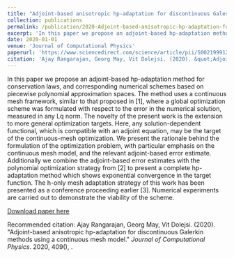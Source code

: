 ```yaml
---
title: "Adjoint-based anisotropic hp-adaptation for discontinuous Galerkin methods using a continuous mesh model"
collection: publications
permalink: /publication/2020-Adjoint-based-anisotropic-hp-adaptation-for-discontinuous-Galerkin-methods-using-a-continuous-mesh-model
excerpt: 'In this paper we propose an adjoint-based hp-adaptation method for conservation laws, and corresponding numerical schemes based on piecewise polynomial approximation spaces. The method uses a continuous mesh framework, similar to that proposed in [1], where a global optimization scheme was formulated with respect to the error in the numerical solution, measured in any Lq norm. The novelty of the present work is the extension to more general optimization targets. Here, any solution-dependent functional, which is compatible with an adjoint equation, may be the target of the continuous-mesh optimization. We present the rationale behind the formulation of the optimization problem, with particular emphasis on the continuous mesh model, and the relevant adjoint-based error estimate. Additionally we combine the adjoint-based error estimates with the polynomial optimization strategy from [2] to present a complete hp-adaptation method which shows exponential convergence in the target function. The h-only mesh adaptation strategy of this work has been presented as a conference proceeding earlier [3]. Numerical experiments are carried out to demonstrate the viability of the scheme.'
date: 2020-01-01
venue: 'Journal of Computational Physics'
paperurl: 'https://www.sciencedirect.com/science/article/pii/S0021999120300954'
citation: 'Ajay Rangarajan, Georg May, Vit Dolejsi. (2020). &quot;Adjoint-based anisotropic hp-adaptation for discontinuous Galerkin methods using a continuous mesh model.&quot; <i>Journal of Computational Physics</i>. 2020, 409(), .'
---
```

In this paper we propose an adjoint-based hp-adaptation method for conservation laws, and corresponding numerical schemes based on piecewise polynomial approximation spaces. The method uses a continuous mesh framework, similar to that proposed in [1], where a global optimization scheme was formulated with respect to the error in the numerical solution, measured in any Lq norm. The novelty of the present work is the extension to more general optimization targets. Here, any solution-dependent functional, which is compatible with an adjoint equation, may be the target of the continuous-mesh optimization. We present the rationale behind the formulation of the optimization problem, with particular emphasis on the continuous mesh model, and the relevant adjoint-based error estimate. Additionally we combine the adjoint-based error estimates with the polynomial optimization strategy from [2] to present a complete hp-adaptation method which shows exponential convergence in the target function. The h-only mesh adaptation strategy of this work has been presented as a conference proceeding earlier [3]. Numerical experiments are carried out to demonstrate the viability of the scheme.

[Download paper here](https://www.sciencedirect.com/science/article/pii/S0021999120300954)

Recommended citation: Ajay Rangarajan, Georg May, Vit Dolejsi. (2020). &quot;Adjoint-based anisotropic hp-adaptation for discontinuous Galerkin methods using a continuous mesh model.&quot; <i>Journal of Computational Physics</i>. 2020, 409(), .